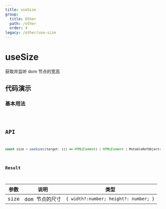 ```yaml
---
title: useSize
group:
  title: Other
  path: /other
  order: 4
legacy: /other/use-size
---
```


# useSize

获取并监听 dom 节点的宽高

## 代码演示

### 基本用法

<code src="./demos/Demo1.tsx" />

## API

```javascript
const size = useSize((target: (() => HTMLElement) | HTMLElement | MutableRefObject<HTMLElement>));
```

### Result

| 参数 | 说明           | 类型                                  |
| ---- | -------------- | ------------------------------------- |
| size | dom 节点的尺寸 | `{ width?:number; height?: number; }` |
